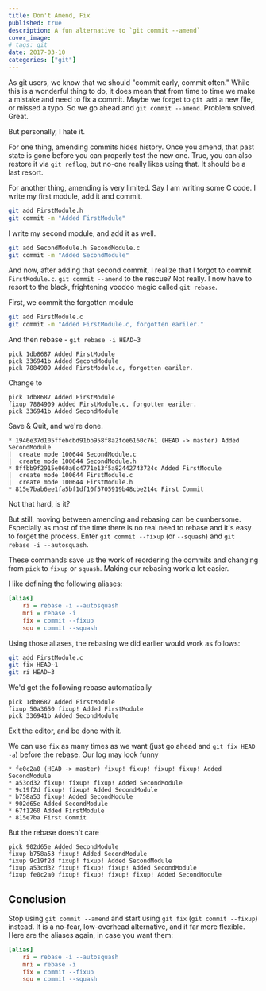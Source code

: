 ```yaml
---
title: Don't Amend, Fix
published: true
description: A fun alternative to `git commit --amend`
cover_image: 
# tags: git
date: 2017-03-10
categories: ["git"]
---
```


As git users, we know that we should "commit early, commit often." While this is a wonderful thing to do, it does mean that from time to time we make a mistake and need to fix a commit. Maybe we forget to `git add` a new file, or missed a typo. So we go ahead and `git commit --amend`. Problem solved. Great.

But personally, I hate it.

For one thing, amending commits hides history. Once you amend, that past state is gone before you can properly test the new one. True, you can also restore it via `git reflog`, but no-one really likes using that. It should be a last resort.

For another thing, amending is very limited. Say I am writing some C code. I write my first module, add it and commit.


```bash
git add FirstModule.h
git commit -m "Added FirstModule"
```

I write my second module, and add it as well.


```bash
git add SecondModule.h SecondModule.c
git commit -m "Added SecondModule"
```

And now, after adding that second commit, I realize that I forgot to commit `FirstModule.c`. `git commit --amend` to the rescue? Not really. I now have to resort to the black, frightening voodoo magic called `git rebase`.

First, we commit the forgotten module

```bash
git add FirstModule.c
git commit -m "Added FirstModule.c, forgotten eariler."
```

And then rebase - `git rebase -i HEAD~3`

```
pick 1db8687 Added FirstModule
pick 336941b Added SecondModule
pick 7884909 Added FirstModule.c, forgotten eariler.
```
Change to

```
pick 1db8687 Added FirstModule
fixup 7884909 Added FirstModule.c, forgotten eariler.
pick 336941b Added SecondModule
```
Save & Quit, and we're done.

```
* 1946e37d105ffebcbd91bb958f8a2fce6160c761 (HEAD -> master) Added SecondModule
|  create mode 100644 SecondModule.c
|  create mode 100644 SecondModule.h
* 8ffbb9f2915e060a6c4771e13f5a82442743724c Added FirstModule
|  create mode 100644 FirstModule.c
|  create mode 100644 FirstModule.h
* 815e7bab6ee1fa5bf1df10f5705919b48cbe214c First Commit
```

Not that hard, is it?

But still, moving between amending and rebasing can be cumbersome. Especially as most of the time there is no real need to rebase and it's easy to forget the process. Enter `git commit --fixup` (or `--squash`) and `git rebase -i --autosquash`.

These commands save us the work of reordering the commits and changing from `pick` to `fixup` or `squash`. Making our rebasing work a lot easier.

I like defining the following aliases:

```ini
[alias]
    ri = rebase -i --autosquash
    mri = rebase -i
    fix = commit --fixup
    squ = commit --squash
```
Using those aliases, the rebasing we did earlier would work as follows:

```bash
git add FirstModule.c
git fix HEAD~1
git ri HEAD~3
```

We'd get the following rebase automatically

```
pick 1db8687 Added FirstModule
fixup 50a3650 fixup! Added FirstModule
pick 336941b Added SecondModule
```
Exit the editor, and be done with it.

We can use `fix` as many times as we want (just go ahead and `git fix HEAD -a`) before the rebase. Our log may look funny

```
* fe0c2a0 (HEAD -> master) fixup! fixup! fixup! fixup! Added SecondModule
* a53cd32 fixup! fixup! fixup! Added SecondModule
* 9c19f2d fixup! fixup! Added SecondModule
* b758a53 fixup! Added SecondModule
* 902d65e Added SecondModule
* 67f1260 Added FirstModule
* 815e7ba First Commit
```

But the rebase doesn't care

```
pick 902d65e Added SecondModule
fixup b758a53 fixup! Added SecondModule
fixup 9c19f2d fixup! fixup! Added SecondModule
fixup a53cd32 fixup! fixup! fixup! Added SecondModule
fixup fe0c2a0 fixup! fixup! fixup! fixup! Added SecondModule
```

## Conclusion
Stop using `git commit --amend` and start using `git fix` (`git commit --fixup`) instead. It is a no-fear, low-overhead alternative, and it far more flexible.
Here are the aliases again, in case you want them:

```ini
[alias]
    ri = rebase -i --autosquash
    mri = rebase -i
    fix = commit --fixup
    squ = commit --squash
```